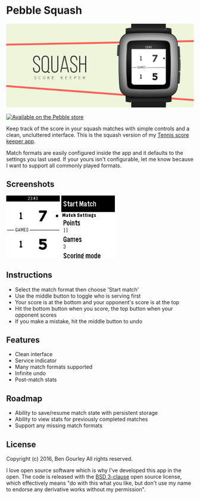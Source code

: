# Pebble Squash

![Header image](https://raw.githubusercontent.com/bengourley/pebble-squash/master/graphics/header-image.png)

[![Available on the Pebble store](http://pblweb.com/badge/5754480670c28cee0e00000a/orange/small)](https://apps.getpebble.com/en_US/application/5754480670c28cee0e00000a)

Keep track of the score in your squash matches with simple controls and a clean, uncluttered interface. This is the squash version of
my [Tennis score keeper app](https://apps.getpebble.com/en_US/application/572a8209381261f35e00000a).

Match formats are easily configured inside the app and it defaults to the settings you last used. If your yours isn't configurable, let me know because I want to support all commonly played formats.

## Screenshots

![Match screenshot](https://raw.githubusercontent.com/bengourley/pebble-squash/master/graphics/screenshot-match.png) ![Menu screenshot](https://raw.githubusercontent.com/bengourley/pebble-squash/master/graphics/screenshot-menu.png)

## Instructions

- Select the match format then choose 'Start match'
- Use the middle button to toggle who is serving first
- Your score is at the bottom and your opponent's score is at the top
- Hit the bottom button when you score, the top button when your opponent scores
- If you make a mistake, hit the middle button to undo

## Features

- Clean interface
- Service indicator
- Many match formats supported
- Infinite undo
- Post-match stats

## Roadmap

- Ability to save/resume match state with persistent storage
- Ability to view stats for previously completed matches
- Support any missing match formats

## License

Copyright (c) 2016, Ben Gourley
All rights reserved.

I love open source software which is why I've developed this app in the open. The
code is released with the [BSD 3-clause](/LICENSE.md) open source license,
which effectively means "do with this what you like, but don't use my name to endorse
any derivative works without my permission".
